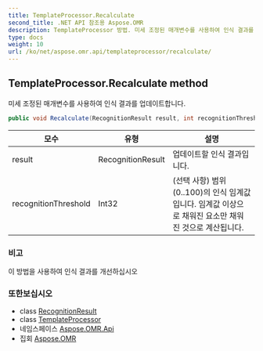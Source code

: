 ```yaml
---
title: TemplateProcessor.Recalculate
second_title: .NET API 참조용 Aspose.OMR
description: TemplateProcessor 방법. 미세 조정된 매개변수를 사용하여 인식 결과를 업데이트합니다.
type: docs
weight: 10
url: /ko/net/aspose.omr.api/templateprocessor/recalculate/
---
```

## TemplateProcessor.Recalculate method

미세 조정된 매개변수를 사용하여 인식 결과를 업데이트합니다.

```csharp
public void Recalculate(RecognitionResult result, int recognitionThreshold = -100)
```

| 모수 | 유형 | 설명 |
| --- | --- | --- |
| result | RecognitionResult | 업데이트할 인식 결과입니다. |
| recognitionThreshold | Int32 | (선택 사항) 범위(0..100)의 인식 임계값입니다. 임계값 이상으로 채워진 요소만 채워진 것으로 계산됩니다. |

### 비고

이 방법을 사용하여 인식 결과를 개선하십시오

### 또한보십시오

* class [RecognitionResult](../../../aspose.omr.model/recognitionresult/)
* class [TemplateProcessor](../)
* 네임스페이스 [Aspose.OMR.Api](../../templateprocessor/)
* 집회 [Aspose.OMR](../../../)



